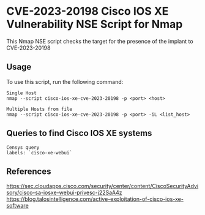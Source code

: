 # CVE-2023-20198 Cisco IOS XE Vulnerability NSE Script for Nmap
This Nmap NSE script checks the target for the presence of the implant to CVE-2023-20198

## Usage
To use this script, run the following command:

```shell
Single Host
nmap --script cisco-ios-xe-cve-2023-20198 -p <port> <host>

Multiple Hosts from file
nmap --script cisco-ios-xe-cve-2023-20198 -p <port> -iL <list_host>

```

## Queries to find Cisco IOS XE systems
```
Censys query
labels: `cisco-xe-webui`

```

## References
https://sec.cloudapps.cisco.com/security/center/content/CiscoSecurityAdvisory/cisco-sa-iosxe-webui-privesc-j22SaA4z
https://blog.talosintelligence.com/active-exploitation-of-cisco-ios-xe-software

